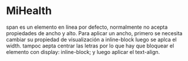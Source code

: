 # MiHealth
span es un elemento en línea por defecto, normalmente no acepta propiedades de ancho y alto. Para aplicar un ancho, primero se necesita cambiar su propiedad de visualización a inline-block luego se aplca el width. tampoc aepta centrar las letras por lo que hay que bloquear el elemento con display: inline-block; y luego aplicar el text-align.
